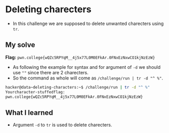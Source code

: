 # Deleting charecters
- In this challenge we are supposed to delete unwanted charecters using `tr`.

## My solve
**Flag:** `pwn.college{wQZc5RPYqM__4j5x77L0M0EFkAr.0FNxEzNxwCO1kjNzEzW}`

- As following the example for syntax and for argument of `-d` we should use `""` since there are 2 charecters.
- So the command as whole will come as `/challenge/run | tr -d "^ %"`.
```bash
hacker@data~deleting-characters:~$ /challenge/run | tr -d "^ %"
Yourcharacter-stuffedflag:
pwn.college{wQZc5RPYqM__4j5x77L0M0EFkAr.0FNxEzNxwCO1kjNzEzW}
```

## What I learned 
- Argument `-d` to `tr` is used to delete charecters.
